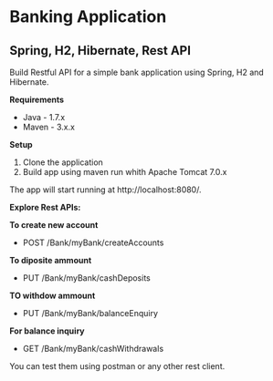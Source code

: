 # Banking Application
  ## Spring, H2, Hibernate, Rest API
  Build Restful API for a simple bank application using Spring, H2 and Hibernate.

**Requirements**
  * Java - 1.7.x
  * Maven - 3.x.x

**Setup**
1. Clone the application
2. Build app using maven run whith Apache Tomcat 7.0.x


The app will start running at http://localhost:8080/.


**Explore Rest APIs:**

**To create new account**
* POST  /Bank/myBank/createAccounts

**To diposite ammount**
* PUT  /Bank/myBank/cashDeposits

**TO withdow ammount** 
* PUT /Bank/myBank/balanceEnquiry

**For balance inquiry**
* GET /Bank/myBank/cashWithdrawals

You can test them using postman or any other rest client.
